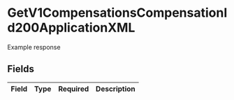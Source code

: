 # GetV1CompensationsCompensationId200ApplicationXML

Example response


## Fields

| Field       | Type        | Required    | Description |
| ----------- | ----------- | ----------- | ----------- |